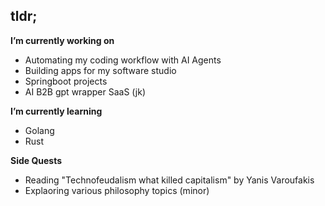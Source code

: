 ## tldr;

**I’m currently working on** 
- Automating my coding workflow with AI Agents
- Building apps for my software studio
- Springboot projects
- AI B2B gpt wrapper SaaS (jk)

**I’m currently learning** 
- Golang
- Rust

**Side Quests**
- Reading "Technofeudalism what killed capitalism" by Yanis Varoufakis
- Explaoring various philosophy topics (minor)
